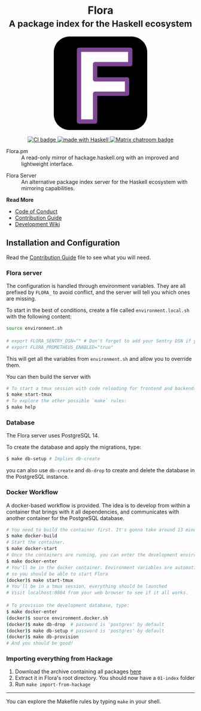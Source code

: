 <h1 align="center"> Flora <br> <small>A package index for the Haskell ecosystem</small> </h1>

<p align="center">
  <img src="https://raw.githubusercontent.com/flora-pm/flora-server/development/assets/favicon.svg" height=250 width=250 alt="Logo" />
</p>

<p align="center">
<a href="https://github.com/flora-pm/flora-server/actions">
  <img src="https://img.shields.io/github/actions/workflow/status/flora-pm/flora-server/backend.yml?branch=development&style=flat-square" alt="CI badge" />
</a>
<a href="https://haskell.org">
  <img src="https://img.shields.io/badge/Made%20in-Haskell-%235e5086?logo=haskell&style=flat-square" alt="made with Haskell"/>
</a>

<a href="https://app.element.io/#/room/#flora-pm:matrix.org">
  <img src="https://img.shields.io/badge/matrix-%23flora--pm%3Amatrix.org-brightgreen?style=flat-square&logo=matrix" alt="Matrix chatroom badge" />
</a>
</p>

<dl>
  <p>
  <dt>Flora.pm</dt>
  <dd>A read-only mirror of hackage.haskell.org with an improved and lightweight interface.</dd>
 </p>

  <p>
  <dt>Flora Server</dt>
  <dd>An alternative package index server for the Haskell ecosystem with mirroring capabilities.</dd>
  </p>
</dl>


**Read More**

* [Code of Conduct](./CODE_OF_CONDUCT.md)
* [Contribution Guide](./CONTRIBUTING.md)
* [Development Wiki](https://github.com/flora-pm/flora-server/wiki)

## Installation and Configuration

Read the [Contribution Guide](./CONTRIBUTING.md) file to see what you will need.

### Flora server

The configuration is handled through environment variables. They are all prefixed by `FLORA_` to avoid conflict, and the
server will tell you which ones are missing.

To start in the best of conditions, create a file called `environment.local.sh` with the following content:

```bash
source environment.sh

# export FLORA_SENTRY_DSN="" # Don't forget to add your Sentry DSN if you use it!
# export FLORA_PROMETHEUS_ENABLED="true"
```

This will get all the variables from `environment.sh` and allow you to override them.

You can then build the server with 

```bash
# To start a tmux session with code reloading for frontend and backend:
$ make start-tmux
# To explore the other possible `make` rules:
$ make help
```

### Database

The Flora server uses PostgreSQL 14.

To create the database and apply the migrations, type:

```bash
$ make db-setup # Implies db-create
```

you can also use `db-create` and `db-drop` to create and delete the database in the PostgreSQL instance.

### Docker Workflow

A docker-based workflow is provided. The idea is to develop from within a container that brings with it all dependencies,
and communicates with another container for the PostgreSQL database.

```bash
# You need to build the container first. It's gonna take around 13 minutes the first time you build
$ make docker-build
# Start the container.
$ make docker-start
# Once the containers are running, you can enter the development environment and start hacking
$ make docker-enter
# You'll be in the docker container. Environment variables are automatically set 
# so you should be able to start Flora
(docker)$ make start-tmux
# You'll be in a tmux session, everything should be launched
# Visit localhost:8084 from your web browser to see if it all works.

# To provision the development database, type:
$ make docker-enter
(docker)$ source environment.docker.sh
(docker)$ make db-drop  # password is 'postgres' by default
(docker)$ make db-setup # password is 'postgres' by default
(docker)$ make db-provision
# And you should be good!
```

### Importing everything from Hackage

1. Download the archive containing all packages [here](https://hackage.haskell.org/01-index.tar)
2. Extract it in Flora's root directory. You should now have a `01-index` folder
3. Run `make import-from-hackage`

---

You can explore the Makefile rules by typing `make` in your shell.
